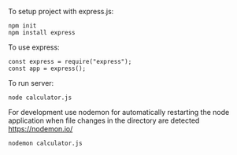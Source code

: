 To setup project with express.js:
```
npm init
npm install express
```

To use express:
```
const express = require("express");
const app = express();
```


To run server:
```
node calculator.js
```

For development use nodemon for automatically restarting the node application when file changes in the directory are detected
https://nodemon.io/
```
nodemon calculator.js
```


